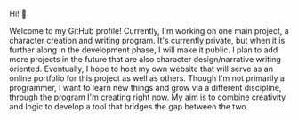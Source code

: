 Hi! 👋

Welcome to my GitHub profile! Currently, I'm working on one main project, a character creation and writing program. It's currently private, but when it is further along in the development phase, I will make it public. I plan to add more projects in the future that are also character design/narrative writing oriented. Eventually, I hope to host my own website that will serve as an online portfolio for this project as well as others. Though I'm not primarily a programmer, I want to learn new things and grow via a different discipline, through the program I'm creating right now. My aim is to combine creativity and logic to develop a tool that bridges the gap between the two.
